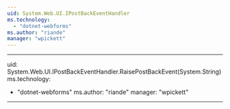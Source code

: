 ```yaml
---
uid: System.Web.UI.IPostBackEventHandler
ms.technology: 
  - "dotnet-webforms"
ms.author: "riande"
manager: "wpickett"
---
```


---
uid: System.Web.UI.IPostBackEventHandler.RaisePostBackEvent(System.String)
ms.technology: 
  - "dotnet-webforms"
ms.author: "riande"
manager: "wpickett"
---
